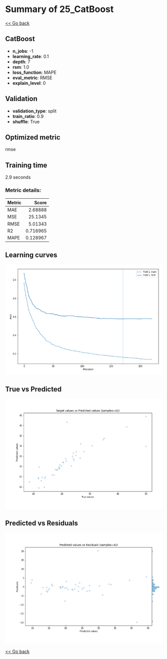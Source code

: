 # Summary of 25_CatBoost

[<< Go back](../README.md)


## CatBoost
- **n_jobs**: -1
- **learning_rate**: 0.1
- **depth**: 7
- **rsm**: 1.0
- **loss_function**: MAPE
- **eval_metric**: RMSE
- **explain_level**: 0

## Validation
 - **validation_type**: split
 - **train_ratio**: 0.9
 - **shuffle**: True

## Optimized metric
rmse

## Training time

2.9 seconds

### Metric details:
| Metric   |     Score |
|:---------|----------:|
| MAE      |  2.68888  |
| MSE      | 25.1345   |
| RMSE     |  5.01343  |
| R2       |  0.716965 |
| MAPE     |  0.128967 |



## Learning curves
![Learning curves](learning_curves.png)
## True vs Predicted

![True vs Predicted](true_vs_predicted.png)


## Predicted vs Residuals

![Predicted vs Residuals](predicted_vs_residuals.png)



[<< Go back](../README.md)
